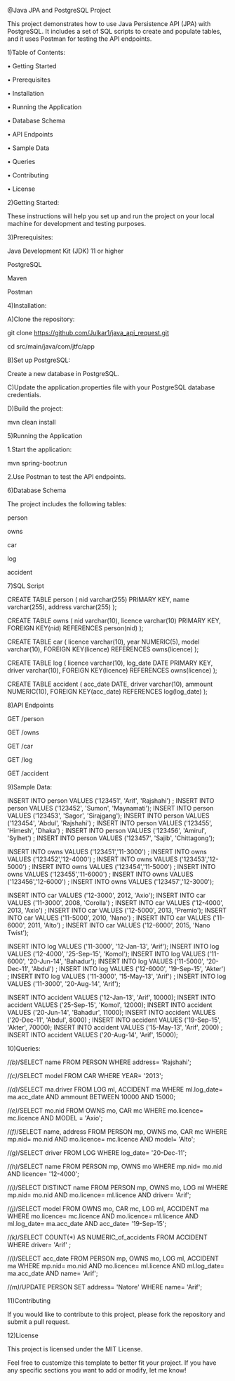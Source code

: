 @Java JPA and PostgreSQL Project


This project demonstrates how to use Java Persistence API (JPA) with PostgreSQL. It includes a set of SQL scripts to create and populate tables, and it uses Postman for testing the API endpoints.


1)Table of Contents:

•	Getting Started

•	Prerequisites

•	Installation

•	Running the Application

•	Database Schema

•	API Endpoints

•	Sample Data

•	Queries

•	Contributing

•	License



2)Getting Started:

These instructions will help you set up and run the project on your local machine for development and testing purposes.


3)Prerequisites:

Java Development Kit (JDK) 11 or higher

PostgreSQL

Maven

Postman

4)Installation:


A)Clone the repository:

git clone https://github.com/Julkar1/java_api_request.git

cd src/main/java/com/jtfc/app



B)Set up PostgreSQL:

Create a new database in PostgreSQL.

C)Update the application.properties file with your PostgreSQL database credentials.


D)Build the project:

mvn clean install



5)Running the Application


1.Start the application:

mvn spring-boot:run



2.Use Postman to test the API endpoints.




6)Database Schema

The project includes the following tables:

person

owns

car

log

accident





7)SQL Script

CREATE TABLE person (
nid varchar(255) PRIMARY KEY,
name varchar(255), 
address varchar(255)
);

CREATE TABLE owns (
nid varchar(10), 
licence varchar(10) PRIMARY KEY, 
FOREIGN KEY(nid) REFERENCES person(nid)
);

CREATE TABLE car (
licence varchar(10),
year NUMERIC(5),
model varchar(10),
FOREIGN KEY(licence) REFERENCES owns(licence)
);

CREATE TABLE log (
licence varchar(10),
log_date DATE PRIMARY KEY,
driver varchar(10),
FOREIGN KEY(licence) REFERENCES owns(licence)
);

CREATE TABLE accident (
acc_date DATE,
driver varchar(10),
ammount NUMERIC(10),
FOREIGN KEY(acc_date) REFERENCES log(log_date)
);




8)API Endpoints


GET /person

GET /owns

GET /car

GET /log

GET /accident



9)Sample Data:



INSERT INTO person VALUES ('123451', 'Arif', 'Rajshahi') ;
INSERT INTO person VALUES ('123452', 'Sumon', 'Maynamati'); 
INSERT INTO person VALUES ('123453', 'Sagor', 'Sirajgang'); 
INSERT INTO person VALUES ('123454', 'Abdul', 'Rajshahi') ;
INSERT INTO person VALUES ('123455', 'Himesh', 'Dhaka') ;
INSERT INTO person VALUES ('123456', 'Amirul', 'Sylhet') ;
INSERT INTO person VALUES ('123457', 'Sajib', 'Chittagong');


INSERT INTO owns VALUES ('123451','11-3000') ;
INSERT INTO owns VALUES ('123452','12-4000') ;
INSERT INTO owns VALUES ('123453','12-5000') ;
INSERT INTO owns VALUES ('123454','11-5000') ;
INSERT INTO owns VALUES ('123455','11-6000') ;
INSERT INTO owns VALUES ('123456','12-6000') ;
INSERT INTO owns VALUES ('123457','12-3000');

INSERT INTO car VALUES ('12-3000', 2012, 'Axio');
INSERT INTO car VALUES ('11-3000', 2008, 'Corolla') ;
INSERT INTO car VALUES ('12-4000', 2013, 'Axio') ;
INSERT INTO car VALUES ('12-5000', 2013, 'Premio'); 
INSERT INTO car VALUES ('11-5000', 2010, 'Nano') ;
INSERT INTO car VALUES ('11-6000', 2011, 'Alto') ;
INSERT INTO car VALUES ('12-6000', 2015, 'Nano Twist');

INSERT INTO log VALUES ('11-3000', '12-Jan-13', 'Arif'); 
INSERT INTO log VALUES ('12-4000', '25-Sep-15', 'Komol'); 
INSERT INTO log VALUES ('11-6000', '20-Jun-14', 'Bahadur'); 
INSERT INTO log VALUES ('11-5000', '20-Dec-11', 'Abdul') ;
INSERT INTO log VALUES ('12-6000', '19-Sep-15', 'Akter') ;
INSERT INTO log VALUES ('11-3000', '15-May-13', 'Arif') ;
INSERT INTO log VALUES ('11-3000', '20-Aug-14', 'Arif');

INSERT INTO accident VALUES ('12-Jan-13', 'Arif', 10000); 
INSERT INTO accident VALUES ('25-Sep-15', 'Komol', 12000); 
INSERT INTO accident VALUES ('20-Jun-14', 'Bahadur', 11000); 
INSERT INTO accident VALUES ('20-Dec-11', 'Abdul', 8000) ;
INSERT INTO accident VALUES ('19-Sep-15', 'Akter', 70000);
INSERT INTO accident VALUES ('15-May-13', 'Arif', 2000) ;
INSERT INTO accident VALUES ('20-Aug-14', 'Arif', 15000);




10)Queries:



/*(b)*/SELECT name FROM PERSON WHERE address= 'Rajshahi';

/*(c)*/SELECT model FROM CAR WHERE YEAR= '2013';

/*(d)*/SELECT ma.driver FROM LOG ml, ACCIDENT ma WHERE ml.log_date= ma.acc_date AND ammount BETWEEN 10000 AND 15000;

/*(e)*/SELECT mo.nid FROM OWNS mo, CAR mc WHERE mo.licence= mc.licence AND MODEL = 'Axio';

/*(f)*/SELECT name, address FROM PERSON mp, OWNS mo, CAR mc WHERE mp.nid= mo.nid AND mo.licence= mc.licence AND model= 'Alto';

/*(g)*/SELECT driver FROM LOG WHERE log_date= '20-Dec-11';

/*(h)*/SELECT name FROM PERSON mp, OWNS mo WHERE mp.nid= mo.nid AND licence= '12-4000';

/*(i)*/SELECT DISTINCT name FROM PERSON mp, OWNS mo, LOG ml WHERE mp.nid= mo.nid AND mo.licence= ml.licence AND driver= 'Arif';

/*(j)*/SELECT model FROM OWNS mo, CAR mc, LOG ml, ACCIDENT ma WHERE mo.licence= mc.licence AND mo.licence= ml.licence AND ml.log_date= ma.acc_date AND acc_date= '19-Sep-15';

/*(k)*/SELECT COUNT(*) AS NUMERIC_of_accidents FROM ACCIDENT WHERE driver= 'Arif' ;

/*(l)*/SELECT acc_date FROM PERSON mp, OWNS mo, LOG ml, ACCIDENT ma WHERE mp.nid= mo.nid AND mo.licence= ml.licence AND ml.log_date= ma.acc_date AND name= 'Arif';

/*(m)*/UPDATE PERSON SET address= 'Natore' WHERE name= 'Arif';

11)Contributing

If you would like to contribute to this project, please fork the repository and submit a pull request.


12)License

This project is licensed under the MIT License.


Feel free to customize this template to better fit your project. If you have any specific sections you want to add or modify, let me know!
